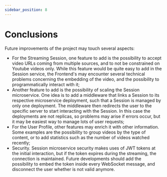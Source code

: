 ```yaml
---
sidebar_position: 8
---
```


# Conclusions

Future improvements of the project may touch several aspects:

- For the Streaming Session, one feature to add is the possibility to accept video URLs coming from multiple sources, and to not be constrained on Youtube videos only. While this feature would be quite easy to add in the Session service, the Frontend's may encounter several technical problems concerning the embedding of the video, and the possibility to programmatically interact with it;
- Another feature to add is the possibility of scaling the Session microservice. One idea is to add a middleware that links a Session to its respective microservice deployment, such that a Session is managed by only one deployment. The middleware then redirects the user to the specific server to start interacting with the Session.
  In this case the deployments are not replicas, so problems may arise if errors occur, but it may be easiest way to manage lots of user requests;
- For the User Profile, other features may enrich it with other information. Some examples are the possibility to group videos by the type of content, or to add statistics such as the number of videos watched recently;
- Security. Session microservice security makes uses of JWT tokens at the initial interaction, but if the token expires during the streaming, the connection is maintained. Future developments should add the possibility to embed the token inside every WebSocket message, and disconnect the user whether is not valid anymore.
